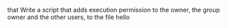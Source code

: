 that Write a script that adds execution permission to the owner, the group owner and the other users, to the file hello
